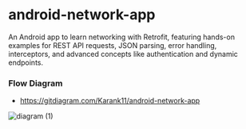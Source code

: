 # android-network-app
An Android app to learn networking with Retrofit, featuring hands-on examples for REST API requests, JSON parsing, error handling, interceptors, and advanced concepts like authentication and dynamic endpoints.

### Flow Diagram
- https://gitdiagram.com/Karank11/android-network-app

![diagram (1)](https://github.com/user-attachments/assets/1bdd6442-4955-4c53-b126-7154c4a6d78e)
